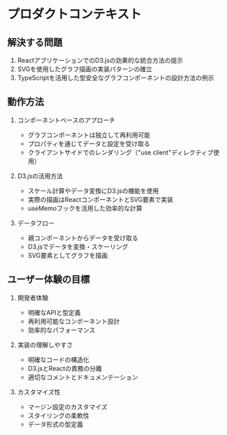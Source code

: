 # プロダクトコンテキスト

## 解決する問題

1. ReactアプリケーションでのD3.jsの効果的な統合方法の提示
2. SVGを使用したグラフ描画の実装パターンの確立
3. TypeScriptを活用した型安全なグラフコンポーネントの設計方法の例示

## 動作方法

1. コンポーネントベースのアプローチ

   - グラフコンポーネントは独立して再利用可能
   - プロパティを通じてデータと設定を受け取る
   - クライアントサイドでのレンダリング（"use client"ディレクティブ使用）

2. D3.jsの活用方法

   - スケール計算やデータ変換にD3.jsの機能を使用
   - 実際の描画はReactコンポーネントとSVG要素で実装
   - useMemoフックを活用した効率的な計算

3. データフロー
   - 親コンポーネントからデータを受け取る
   - D3.jsでデータを変換・スケーリング
   - SVG要素としてグラフを描画

## ユーザー体験の目標

1. 開発者体験

   - 明確なAPIと型定義
   - 再利用可能なコンポーネント設計
   - 効率的なパフォーマンス

2. 実装の理解しやすさ

   - 明確なコードの構造化
   - D3.jsとReactの責務の分離
   - 適切なコメントとドキュメンテーション

3. カスタマイズ性
   - マージン設定のカスタマイズ
   - スタイリングの柔軟性
   - データ形式の型定義
